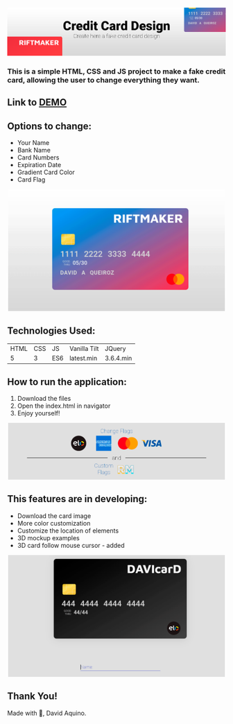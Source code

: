 ![banner](/images/CreditCard-Banner.png)

### This is a simple HTML, CSS and JS project to make a fake credit card, allowing the user to change everything they want.

## Link to [DEMO](https://dnowdd.github.io/CreditCard-Image-Generator/) 

## Options to change:

+ Your Name
+ Bank Name
+ Card Numbers
+ Expiration Date
+ Gradient Card Color
+ Card Flag

<p align="center">
    <img src="/images/Card-Examples.gif" style="width: 500px;">
</p>

## Technologies Used:

<table>
    <tr>
        <td>HTML</td>
        <td>CSS</td>
        <td>JS</td>
        <td>Vanilla Tilt</td>
        <td>JQuery</td>
    </tr>
    <tr>
        <td>5</td>
        <td>3</td>
        <td>ES6</td>
        <td>latest.min</td>
        <td>3.6.4.min</td>
    </tr>
</table>

## How to run the application:

1) Download the files
2) Open the index.html in navigator
3) Enjoy yourself!

<p align="center">
    <img src="/images/Card-Flags.png" style="width: 500px;">
</p>

## This features are in developing:

- Download the card image
- More color customization
- Customize the location of elements
- 3D mockup examples
- 3D card follow mouse cursor - added

<p align="center">
    <img src="/images/Changing-Card.gif" style="width: 500px;">
</p>

## Thank You!

Made with 💓, David Aquino.
